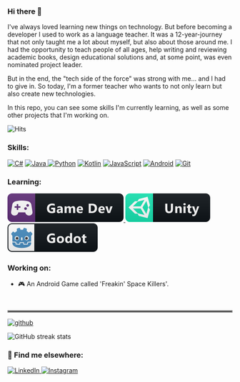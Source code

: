 ### Hi there 👋

I've always loved learning new things on technology. But before becoming a developer I used to work as a language teacher. It was a 12-year-journey that not only taught me a lot about myself, but also about those around me. I had the opportunity to teach people of all ages, help writing and reviewing academic books, design educational solutions and, at some point, was even nominated project leader. 

But in the end, the "tech side of the force" was strong with me... and I had to give in. So today, I'm a former teacher who wants to not only learn but also create new technologies.

In this repo, you can see some skills I'm currently learning, as well as some other projects that I'm working on.

![Hits](https://gpvc.arturio.dev/Dark3088)  

### Skills:
<!-- Skills: JAVA / KOTLIN / C# / PYTHON / JAVASCRIPT / ANDROID / GIT -->
<a href="#">
  <p align="left">
 
<img alt="C#" src="https://img.shields.io/badge/c%23%20-%23239120.svg?&style=for-the-badge&logo=c-sharp&logoColor=white" style="vertical-align: top margin: 6px 4px"></a>
<a href="#"><img alt="Java" src="https://img.shields.io/badge/java-%23ED8B00.svg?&style=for-the-badge&logo=java&logoColor=white" style="vertical-align: top margin: 6px 4px"> </a><a href="#"><img alt="Python" src="https://img.shields.io/badge/python%20-%2314354C.svg?&style=for-the-badge&logo=python&logoColor=white" style="vertical-align: top margin: 6px 4px"></a> <a href="#"><img alt="Kotlin" src="https://img.shields.io/badge/kotlin-%230095D5.svg?&style=for-the-badge&logo=kotlin&logoColor=white" style="vertical-align: top margin: 6px 4px"></a> <a href="#"><img alt="JavaScript" src="https://img.shields.io/badge/javascript%20-%23323330.svg?&style=for-the-badge&logo=javascript&logoColor=%23F7DF1E" style="vertical-align:top margin: 6px 4px"></a> <a href="#"><img alt="Android" src="https://img.shields.io/badge/Android-3DDC84?style=for-the-badge&logo=android&logoColor=white"  style="vertical-align: top margin: 6px 4px"></a> <a href="#"><img alt="Git" src="https://img.shields.io/badge/git%20-%23F05033.svg?&style=for-the-badge&logo=git&logoColor=white" style="vertical-align:top margin 6px 4px"></a>
</p>

### Learning:
<p align="left">
  <a href="#">
    <img src="svg/dev/misc/gamedev.svg" alt="gamedev" style="vertical-align:top margin:6px 4px">
  </a> 
  <a href="#">
    <img src="svg/dev/frameworks/unity.svg" alt="unity" style="vertical-align:top margin:6px 4px">
  </a> 
 <a href="#">
    <img src="svg/dev/frameworks/godot.svg" alt="godot" style="vertical-align:top margin:6px 4px">
  </a> 
 </p>

 <!-- What I'm currently working on -->
### Working on:
- 🎮 An Android Game called 'Freakin' Space Killers'.

<br>
<hr style="border:2px solid gray"></hr>
  
 [<img src='https://cdn.jsdelivr.net/npm/simple-icons@3.0.1/icons/github.svg' alt='github' height='1'>](https://github.com/Dark3088)  

![GitHub streak stats](https://github-readme-streak-stats.herokuapp.com/?user=Dark3088)

### 📢 Find me elsewhere:
<p align="left">
  <a href="https://www.linkedin.com/in/diegorsf-dksl88">
  <img alt="LinkedIn" src="https://img.shields.io/badge/linkedin%20-%230077B5.svg?&style=for-the-badge&logo=linkedin&logoColor=white" style="vertical-align:top margin: 6px 4px">
  </a>
  <a href="https://www.instagram.com/darknslim/">
  <img alt="Instagram" src="https://img.shields.io/badge/Instagram%20-%23E4405F.svg?&style=for-the-badge&logo=Instagram&logoColor=white" style="vertical-align:top margin: 6px 4px">
  </a></p>
